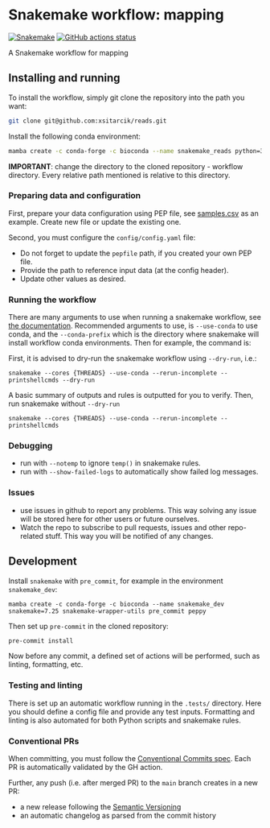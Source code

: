# Snakemake workflow: mapping

[![Snakemake](https://img.shields.io/badge/snakemake-≥7.25.0-brightgreen.svg)](https://snakemake.github.io)
[![GitHub actions status](https://github.com/xsitarcik/mapping/workflows/Tests/badge.svg?branch=main)](https://github.com/xsitarcik/mapping/actions?query=branch%3Amain+workflow%3ATests)

A Snakemake workflow for mapping

## Installing and running

To install the workflow, simply git clone the repository into the path you want:

```bash
git clone git@github.com:xsitarcik/reads.git
```

Install the following conda environment:

```bash
mamba create -c conda-forge -c bioconda --name snakemake_reads python=3.11 snakemake=7.25 peppy snakemake-wrapper-utils
```

**IMPORTANT**: change the directory to the cloned repository - workflow directory. Every relative path mentioned is relative to this directory.

### Preparing data and configuration

First, prepare your data configuration using PEP file, see [samples.csv](config/pep/samples.csv) as an example. Create new file or update the existing one.

Second, you must configure the `config/config.yaml` file:

- Do not forget to update the `pepfile` path, if you created your own PEP file.
- Provide the path to reference input data (at the config header).
- Update other values as desired.

### Running the workflow

There are many arguments to use when running a snakemake workflow, see [the documentation](https://snakemake.readthedocs.io/en/stable/executing/cli.html). Recommended arguments to use, is `--use-conda` to use conda, and the `--conda-prefix` which is the directory where snakemake will install workflow conda environments. Then for example, the command is:

First, it is advised to dry-run the snakemake workflow using `--dry-run`, i.e.:

```shell
snakemake --cores {THREADS} --use-conda --rerun-incomplete --printshellcmds --dry-run
```

A basic summary of outputs and rules is outputted for you to verify. Then, run snakemake without `--dry-run`

```shell
snakemake --cores {THREADS} --use-conda --rerun-incomplete --printshellcmds
```

### Debugging

- run with `--notemp` to ignore `temp()` in snakemake rules.
- run with `--show-failed-logs` to automatically show failed log messages.

### Issues

- use issues in github to report any problems. This way solving any issue will be stored here for other users or future ourselves.
- Watch the repo to subscribe to pull requests, issues and other repo-related stuff. This way you will be notified of any changes.

## Development

Install `snakemake` with `pre_commit`, for example in the environment `snakemake_dev`:

```shell
mamba create -c conda-forge -c bioconda --name snakemake_dev snakemake=7.25 snakemake-wrapper-utils pre_commit peppy
```

Then set up `pre-commit` in the cloned repository:

```bash
pre-commit install
```

Now before any commit, a defined set of actions will be performed, such as linting, formatting, etc.

### Testing and linting

There is set up an automatic workflow running in the `.tests/` directory. Here you should define a config file and provide any test inputs.
Formatting and linting is also automated for both Python scripts and snakemake rules.

### Conventional PRs

When committing, you must follow the [Conventional Commits spec](https://www.conventionalcommits.org/en/v1.0.0/). Each PR is automatically validated by the GH action.

Further, any push (i.e. after merged PR) to the `main` branch creates in a new PR:

- a new release following the [Semantic Versioning](https://semver.org/)
- an automatic changelog as parsed from the commit history
